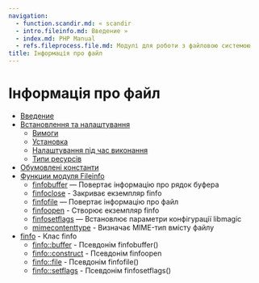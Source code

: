 ```yaml
---
navigation:
  - function.scandir.md: « scandir
  - intro.fileinfo.md: Введение »
  - index.md: PHP Manual
  - refs.fileprocess.file.md: Модулі для роботи з файловою системою
title: Інформація про файл
---
```

# Інформація про файл

-   [Введение](intro.fileinfo.md)
-   [Встановлення та налаштування](fileinfo.setup.md)
    -   [Вимоги](fileinfo.requirements.md)
    -   [Установка](fileinfo.installation.md)
    -   [Налаштування під час виконання](fileinfo.configuration.md)
    -   [Типи ресурсів](fileinfo.resources.md)
-   [Обумовлені константи](fileinfo.constants.md)
-   [Функции модуля Fileinfo](ref.fileinfo.md)
    -   [finfobuffer](function.finfo-buffer.html) — Повертає інформацію про рядок буфера
    -   [finfoclose](function.finfo-close.html) - Закриває екземпляр finfo
    -   [finfofile](function.finfo-file.html) — Повертає інформацію про файл
    -   [finfoopen](function.finfo-open.html) - Створює екземпляр finfo
    -   [finfosetflags](function.finfo-set-flags.html) — Встановлює параметри конфігурації libmagic
    -   [mimecontenttype](function.mime-content-type.html) - Визначає MIME-тип вмісту файлу
-   [finfo](class.finfo.md) - Клас finfo
    -   [finfo::buffer](finfo.buffer.md) - Псевдонім finfobuffer()
    -   [finfo::construct](finfo.construct.md) - Псевдонім finfoopen
    -   [finfo::file](finfo.file.md) - Псевдонім finfofile()
    -   [finfo::setflags](finfo.set-flags.html) - Псевдонім finfosetflags()
